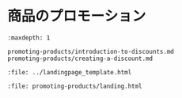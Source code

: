 # 商品のプロモーション

```{toctree}
:maxdepth: 1

promoting-products/introduction-to-discounts.md
promoting-products/creating-a-discount.md
```

```{raw} html
:file: ../landingpage_template.html
```

```{raw} html
:file: promoting-products/landing.html
```
